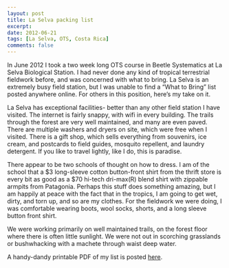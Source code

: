 ```yaml
---
layout: post
title: La Selva packing list
excerpt: 
date: 2012-06-21
tags: [La Selva, OTS, Costa Rica]
comments: false
---
```

In June 2012 I took a two week long OTS course in Beetle Systematics at La Selva Biological Station. I had never done any kind of tropical terrestrial fieldwork before, and was concerned with what to bring. La Selva is an extremely busy field station, but I was unable to find a “What to Bring” list posted anywhere online. For others in this position, here’s my take on it.

La Selva has exceptional facilities- better than any other field station I have visited. The internet is fairly snappy, with wifi in every building. The trails through the forest are very well maintained, and many are even paved. There are multiple washers and dryers on site, which were free when I visited. There is a gift shop, which sells everything from souvenirs, ice cream, and postcards to field guides, mosquito repellent, and laundry detergent. If you like to travel lightly, like I do, this is paradise.

There appear to be two schools of thought on how to dress. I am of the school that a $3 long-sleeve cotton button-front shirt from the thrift store is every bit as good as a $70 hi-tech dri-max(R) blend shirt with zippable armpits from Patagonia. Perhaps this stuff does something amazing, but I am happily at peace with the fact that in the tropics, I am going to get wet, dirty, and torn up, and so are my clothes. For the fieldwork we were doing, I was comfortable wearing boots, wool socks, shorts, and a long sleeve button front shirt.

We were working primarily on well maintained trails, on the forest floor where there is often little sunlight. We were not out in scorching grasslands or bushwhacking with a machete through waist deep water.

A handy-dandy printable PDF of my list is posted [here](/assets/la-selva-packing-list.pdf).